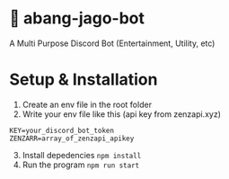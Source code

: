 # 🤖 abang-jago-bot
A Multi Purpose Discord Bot (Entertainment, Utility, etc)

# Setup & Installation
1. Create an env file in the root folder
2. Write your env file like this (api key from zenzapi.xyz)
```
KEY=your_discord_bot_token
ZENZARR=array_of_zenzapi_apikey
```
3. Install depedencies `npm install`
4. Run the program `npm run start`
